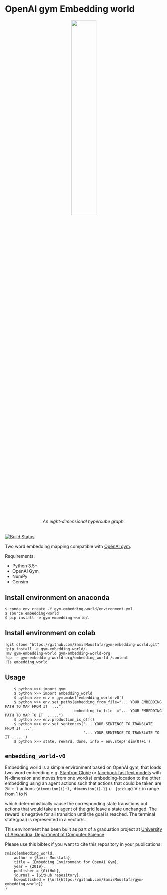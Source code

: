 
OpenAI gym Embedding world
==========================

<div align="center">
  <img width="40%" src="https://raw.githubusercontent.com/SamirMoustafa/gym-embedding-world/master/assets/9-dimensional-hypercube.gif"><br><br>
  <h6>An eight-dimensional hypercube graph.</h6>
</div>

[![Build Status](https://travis-ci.org/SamirMoustafa/gym-embedding-world.svg?branch=master)](https://travis-ci.org/SamirMoustafa/gym-embedding-world)

Two word embedding mapping compatible with [OpenAI gym](https://github.com/openai/gym>).

Requirements:
- Python 3.5+
- OpenAI Gym
- NumPy
- Gensim

Install environment on anaconda
-------------------------------

    $ conda env create -f gym-embedding-world/environment.yml
    $ source embedding-world
    $ pip install -e gym-embedding-world/.

Install environment on colab
----------------------------

    !git clone "https://github.com/SamirMoustafa/gym-embedding-world.git"
    !pip install -e gym-embedding-world/.
    !mv gym-embedding-world gym-embedding-world-org
    !cp -r gym-embedding-world-org/embedding_world /content
    !ls embedding_world

Usage
-----

        $ python >>> import gym
        $ python >>> import embedding_world
        $ python >>> env = gym.make('embedding_world-v0')
        $ python >>> env.set_paths(embedding_from_file="... YOUR EMBEDDING PATH TO MAP FROM IT  ...",
                                   embedding_to_file  ="... YOUR EMBEDDING PATH TO MAP TO IT  .....")
        $ python >>> env.production_is_off()
        $ python >>> env.set_sentences('... YOUR SENTENCE TO TRANSLATE FROM IT ...', 
                                       '... YOUR SENTENCE TO TRANSLATE TO IT .....')
        $ python >>> state, reward, done, info = env.step('dim(0)+1')

``embedding_world-v0``
----------------------

Embedding world is a simple environment based on OpenAI gym, that loads two-word embedding e.g. [Stanfrod GloVe](https://nlp.stanford.edu/projects/glove/) or [facebook fastText models](https://github.com/facebookresearch/fastText/blob/master/pretrained-vectors.md)  with N-dimension and moves from one word(s) embedding-location to the other embedding using an agent actions such that actions that could be taken are `2N + 1` actions `{dimension(i)+1, dimension(i)-1}` ∪ ` {pickup}` ∀ `i` in range from 1 to N

which deterministically cause the corresponding state transitions
but actions that would take an agent of the grid leave a state unchanged.
The reward is negative for all transition until the goal is reached.
The terminal state(goal) is represented in a vector/s.

This environment has been built as part of a graduation project at [University of Alexandria, Department of Computer Science](http://sci.alexu.edu.eg/index.php/en/)

Please use this bibtex if you want to cite this repository in your publications:

```
@misc{embedding_world,
    author = {Samir Moustafa},
    title = {Embedding Environment for OpenAI Gym},
    year = {2019},
    publisher = {GitHub},
    journal = {GitHub repository},
    howpublished = {\url{https://github.com/SamirMoustafa/gym-embedding-world}}
}
```